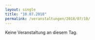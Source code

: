 ```yaml
---
layout: single
title: "10.07.2018"
permalink: /veranstaltungen/2018/07/10/
---
```


Keine Veranstaltung an diesem Tag.
